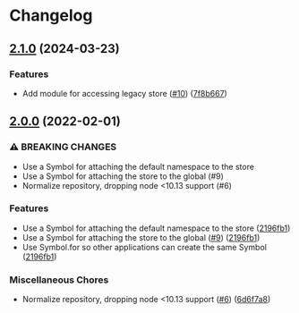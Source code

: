 # Changelog

## [2.1.0](https://www.github.com/gulpjs/sparkles/compare/v2.0.0...v2.1.0) (2024-03-23)


### Features

* Add module for accessing legacy store ([#10](https://www.github.com/gulpjs/sparkles/issues/10)) ([7f8b667](https://www.github.com/gulpjs/sparkles/commit/7f8b6678fe3ec8449f47eb156b91ce5150ed9348))

## [2.0.0](https://www.github.com/gulpjs/sparkles/compare/v1.0.1...v2.0.0) (2022-02-01)


### ⚠ BREAKING CHANGES

* Use a Symbol for attaching the default namespace to the store
* Use a Symbol for attaching the store to the global  (#9)
* Normalize repository, dropping node <10.13 support (#6)

### Features

* Use a Symbol for attaching the default namespace to the store ([2196fb1](https://www.github.com/gulpjs/sparkles/commit/2196fb1503f14f02c9422566d1e3635aa93e6ac0))
* Use a Symbol for attaching the store to the global  ([#9](https://www.github.com/gulpjs/sparkles/issues/9)) ([2196fb1](https://www.github.com/gulpjs/sparkles/commit/2196fb1503f14f02c9422566d1e3635aa93e6ac0))
* Use Symbol.for so other applications can create the same Symbol ([2196fb1](https://www.github.com/gulpjs/sparkles/commit/2196fb1503f14f02c9422566d1e3635aa93e6ac0))


### Miscellaneous Chores

* Normalize repository, dropping node <10.13 support ([#6](https://www.github.com/gulpjs/sparkles/issues/6)) ([6d6f7a8](https://www.github.com/gulpjs/sparkles/commit/6d6f7a8633a437c474efb8a1768b3617f0f8e87d))
